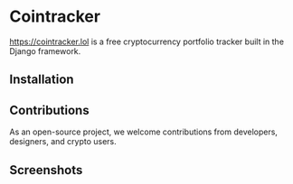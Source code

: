 # Cointracker

https://cointracker.lol is a free cryptocurrency portfolio tracker built in the Django framework.

## Installation


## Contributions

As an open-source project, we welcome contributions from developers, designers, and crypto users.

## Screenshots
